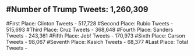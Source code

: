 #Number of Trump Tweets: 1,260,309
---
#First Place: Clinton Tweets - 517,728
#Second Place: Rubio Tweets - 515,693
#Third Place: Cruz Tweets - 368,648
#Fourth Place: Sanders Tweets - 243,361
#Fifth Place: Jeb! Tweets - 170,973
#Sixth Place: Carson Tweets - 98,067
#Seventh Place: Kasich Tweets - 68,377
#Last Place: Total Tweets -  
